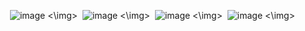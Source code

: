 <img> ![image](https://github.com/user-attachments/assets/ea6b95f5-2651-4701-935c-071350cb955f) <\img>
<img> ![image](https://github.com/user-attachments/assets/439a3f2d-46db-4400-a112-ac14f868423b) <\img>
<img> ![image](https://github.com/user-attachments/assets/d0bf0918-e522-4974-820d-65955eac9664) <\img>
<img> ![image](https://github.com/user-attachments/assets/90b4245c-f766-4143-a261-2336818082c0) <\img>



